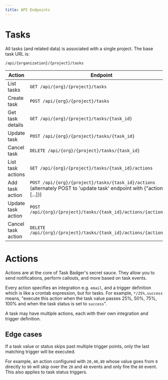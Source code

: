 ```yaml
---
title: API Endpoints
---
```


# Tasks

All tasks (and related data) is associated with a single project. The base
task URL is:

    /api/{organization}/{project}/tasks


| Action              | Endpoint                                                                                                                     |
|---------------------|------------------------------------------------------------------------------------------------------------------------------|
| List tasks          | `GET /api/{org}/{project}/tasks`                                                                                             |
| Create task         | `POST /api/{org}/{project}/tasks`                                                                                            |
| Get task details    | `GET /api/{org}/{project}/tasks/{task_id}`                                                                                   |
| Update task         | `POST /api/{org}/{project}/tasks/{task_id}`                                                                                  |
| Cancel task         | `DELETE /api/{org}/{project}/tasks/{task_id}`                                                                                |
| List task actions   | `GET /api/{org}/{project}/tasks/{task_id}/actions`                                                                           |
| Add task action     | `POST /api/{org}/{project}/tasks/{task_id}/actions`<br/>(alternately POST to 'update task' endpoint with {"actions": [...]}) |
| Update task action  | `POST /api/{org}/{project}/tasks/{task_id}/actions/{action_id}`                                                              |
| Cancel task action  | `DELETE /api/{org}/{project}/tasks/{task_id}/actions/{action_id}`                                                            |



# Actions

Actions are at the core of Task Badger's secret sauce. They allow you to send notifications, perform callouts,
and more based on task events.

Every action specifies an integration e.g. `email`, and a trigger definition which is
like a crontab expression, but for tasks. For example, `*/25%,success` means, "execute
this action when the task value passes 25%, 50%, 75%, 100% and when the task status
is set to `success`".

A task may have multiple actions, each with their own integration and trigger definition.

## Edge cases

If a task value or status skips past multiple trigger points, only the last matching trigger will be
executed.

For example, an action configured with `20,40,80` whose value goes from `0` directly to `90` will
skip over the `20` and `40` events and only fire the `80` event. This also applies to task
status triggers.
